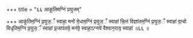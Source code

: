 +++
title = "६६ आकूतिमग्निं प्रयुजम्"

+++
आकू॑तिम॒ग्निं प्र॒युज॒ँ स्वाहा॒ मनो॑ मे॒धाम॒ग्निं प्र॒युज॒ँ स्वाहा॑ चि॒त्तं विज्ञा॑तम॒ग्निं प्र॒युज॒ँ स्वाहा॑ वा॒चो विधृ॑तिम॒ग्निं प्र॒युज॒ँ स्वाहा॑ प्र॒जाप॑तये॒ मन॑वे॒ स्वाहा॒ऽग्नये॑ वैश्वान॒राय॒ स्वाहा॑ ॥६६ ॥